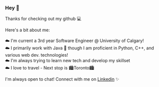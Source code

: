  ### Hey 👋

Thanks for checking out my github 💻

Here's a bit about me:<br><br>
☁️  I'm current a 3rd year Software Engineer @ University of Calgary!<br>
☁️  I primarily work with Java 👾 though I am proficient in Python, C++, and various web dev. technologies!<br>
☁️  I'm always trying to learn new tech and develop my skillset<br>
☁️  I love to travel - Next stop is 🏙Toronto🏙<br>

I'm always open to chat! Connect with me on [Linkedin](https://www.linkedin.com/in/armin-sandhu) ✨
